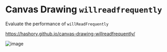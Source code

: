# Canvas Drawing `willreadfrequently`

Evaluate the performance of `willReadFrequently`

https://hashory.github.io/canvas-drawing-willreadfrequently/

![image](https://github.com/user-attachments/assets/f9d2b007-bf24-425f-9202-0a485960b4e2)
